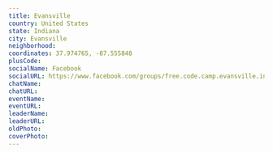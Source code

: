 ```yaml
---
title: Evansville
country: United States
state: Indiana
city: Evansville
neighborhood: 
coordinates: 37.974765, -87.555848
plusCode:
socialName: Facebook
socialURL: https://www.facebook.com/groups/free.code.camp.evansville.in
chatName:
chatURL:
eventName:
eventURL:
leaderName:
leaderURL:
oldPhoto: 
coverPhoto:
---
```


